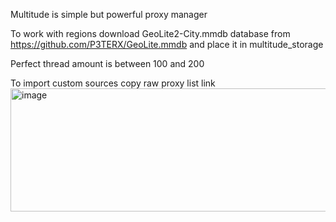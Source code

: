 Multitude is simple but powerful proxy manager

To work with regions download GeoLite2-City.mmdb database from https://github.com/P3TERX/GeoLite.mmdb and place it in multitude_storage

Perfect thread amount is between 100 and 200

To import custom sources copy raw proxy list link
<img width="1483" height="197" alt="image" src="https://github.com/user-attachments/assets/bd32ed6c-cf86-4460-901c-7ecdcb5db2dc" />


